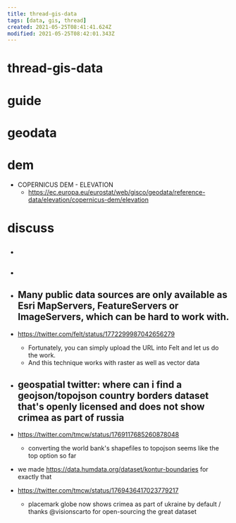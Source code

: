 ```yaml
---
title: thread-gis-data
tags: [data, gis, thread]
created: 2021-05-25T08:41:41.624Z
modified: 2021-05-25T08:42:01.343Z
---
```


# thread-gis-data

# guide

# geodata

# dem

- COPERNICUS DEM - ELEVATION
  - https://ec.europa.eu/eurostat/web/gisco/geodata/reference-data/elevation/copernicus-dem/elevation
# discuss
- ## 

- ## 

- ## Many public data sources are only available as Esri MapServers, FeatureServers or ImageServers, which can be hard to work with. 
- https://twitter.com/felt/status/1772299987042656279
  - Fortunately, you can simply upload the URL into Felt and let us do the work.
  - And this technique works with raster as well as vector data

- ## geospatial twitter: where can i find a geojson/topojson country borders dataset that's openly licensed and does not show crimea as part of russia
- https://twitter.com/tmcw/status/1769117685260878048
  - converting the world bank's shapefiles to topojson seems like the top option so far
- we made https://data.humdata.org/dataset/kontur-boundaries for exactly that

- https://twitter.com/tmcw/status/1769436417023779217
  - placemark globe now shows crimea as part of ukraine by default / thanks @visionscarto for open-sourcing the great dataset
